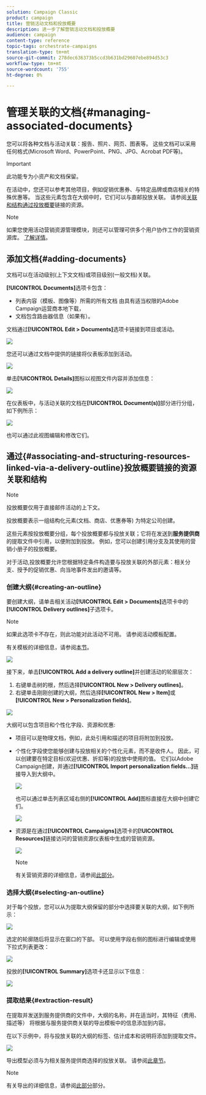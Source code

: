 ```yaml
---
solution: Campaign Classic
product: campaign
title: 营销活动文档和投放概要
description: 进一步了解营销活动文档和投放概要
audience: campaign
content-type: reference
topic-tags: orchestrate-campaigns
translation-type: tm+mt
source-git-commit: 278dec636373b5ccd3b631bd29607ebe894d53c3
workflow-type: tm+mt
source-wordcount: '755'
ht-degree: 0%

---
```



# 管理关联的文档{#managing-associated-documents}

您可以将各种文档与活动关联：报告、照片、网页、图表等。 这些文档可以采用任何格式(Microsoft Word、PowerPoint、PNG、JPG、Acrobat PDF等)。

>[!IMPORTANT]
>
>此功能专为小资产和文档保留。

在活动中，您还可以参考其他项目，例如促销优惠券、与特定品牌或商店相关的特殊优惠等。 当这些元素包含在大纲中时，它们可以与直邮投放关联。 请参阅[关联和结构通过投放概要](#associating-and-structuring-resources-linked-via-a-delivery-outline)链接的资源。

>[!NOTE]
>
>如果您使用活动营销资源管理模块，则还可以管理可供多个用户协作工作的营销资源库。 [了解详情](../../campaign/using/managing-marketing-resources.md)。

## 添加文档{#adding-documents}

文档可以在活动级别(上下文文档)或项目级别(一般文档)关联。

**[!UICONTROL Documents]**&#x200B;选项卡包含：

* 列表内容（模板、图像等）所需的所有文档 由具有适当权限的Adobe Campaign运营商本地下载，
* 文档包含路由器信息（如果有）。

文档通过&#x200B;**[!UICONTROL Edit > Documents]**&#x200B;选项卡链接到项目或活动。

![](assets/s_ncs_user_op_add_document.png)

您还可以通过文档中提供的链接将仪表板添加到活动。

![](assets/add_a_document_in_op.png)

单击&#x200B;**[!UICONTROL Details]**&#x200B;图标以视图文件内容并添加信息：

![](assets/s_ncs_user_op_add_document_details.png)

在仪表板中，与活动关联的文档在&#x200B;**[!UICONTROL Document(s)]**&#x200B;部分进行分组，如下例所示：

![](assets/s_ncs_user_op_edit_document.png)

也可以通过此视图编辑和修改它们。

## 通过{#associating-and-structuring-resources-linked-via-a-delivery-outline}投放概要链接的资源关联和结构

>[!NOTE]
>
>投放概要仅用于直接邮件活动的上下文。

投放概要表示一组结构化元素(文档、商店、优惠券等) 为特定公司创建。

这些元素按投放概要分组，每个投放概要都与投放关联；它将在发送到&#x200B;**服务提供商**&#x200B;的提取文件中引用，以便附加到投放。 例如，您可以创建引用分支及其使用的营销小册子的投放概要。

对于活动,投放概要允许您根据特定条件构造要与投放关联的外部元素：相关分支、授予的促销优惠、向当地事件发出的邀请等。

### 创建大纲{#creating-an-outline}

要创建大纲，请单击相关活动&#x200B;**[!UICONTROL Edit > Documents]**&#x200B;选项卡中的&#x200B;**[!UICONTROL Delivery outlines]**&#x200B;子选项卡。

>[!NOTE]
>
>如果此选项卡不存在，则此功能对此活动不可用。 请参阅活动模板配置。
>   
>有关模板的详细信息，请参阅[本节](../../campaign/using/marketing-campaign-templates.md#campaign-templates)。

![](assets/s_ncs_user_op_composition_link.png)

接下来，单击&#x200B;**[!UICONTROL Add a delivery outline]**&#x200B;并创建活动的轮廓层次：

1. 右键单击树的根，然后选择&#x200B;**[!UICONTROL New > Delivery outlines]**。
1. 右键单击刚刚创建的大纲，然后选择&#x200B;**[!UICONTROL New > Item]**&#x200B;或&#x200B;**[!UICONTROL New > Personalization fields]**。

![](assets/s_ncs_user_op_add_composition.png)

大纲可以包含项目和个性化字段、资源和优惠:

* 项目可以是物理文档，例如，此处引用和描述的项目将附加到投放。
* 个性化字段使您能够创建与投放相关的个性化元素，而不是收件人。 因此，可以创建要在特定目标(欢迎优惠、折扣等)的投放中使用的值。 它们以Adobe Campaign创建，并通过&#x200B;**[!UICONTROL Import personalization fields...]**&#x200B;链接导入到大纲中。

   ![](assets/s_ncs_user_op_add_composition_field.png)

   也可以通过单击列表区域右侧的&#x200B;**[!UICONTROL Add]**&#x200B;图标直接在大纲中创建它们。

   ![](assets/s_ncs_user_op_add_composition_field_button.png)

* 资源是在通过&#x200B;**[!UICONTROL Campaigns]**&#x200B;选项卡的&#x200B;**[!UICONTROL Resources]**&#x200B;链接访问的营销资源仪表板中生成的营销资源。

   ![](assets/s_ncs_user_mkg_resource_ovv.png)

   >[!NOTE]
   >
   >有关营销资源的详细信息，请参阅[此部分](../../campaign/using/managing-marketing-resources.md)。

### 选择大纲{#selecting-an-outline}

对于每个投放，您可以从为提取大纲保留的部分中选择要关联的大纲，如下例所示：

![](assets/s_ncs_user_op_select_composition.png)

选定的轮廓随后将显示在窗口的下部。 可以使用字段右侧的图标进行编辑或使用下拉式列表更改：

![](assets/s_ncs_user_op_select_composition_b.png)

投放的&#x200B;**[!UICONTROL Summary]**&#x200B;选项卡还显示以下信息：

![](assets/s_ncs_user_op_select_composition_c.png)

### 提取结果{#extraction-result}

在提取并发送到服务提供商的文件中，大纲的名称，并在适当时，其特征（费用、描述等） 将根据与服务提供商关联的导出模板中的信息添加到内容。

在以下示例中，将与投放关联的大纲的标签、估计成本和说明将添加到提取文件。

![](assets/s_ncs_user_op_composition_in_export_template.png)

导出模型必须与为相关服务提供商选择的投放关联。 请参阅[此章节](../../campaign/using/providers--stocks-and-budgets.md#creating-service-providers-and-their-cost-structures)。

>[!NOTE]
>
>有关导出的详细信息，请参阅[此部分](../../platform/using/get-started-data-import-export.md)部分。
